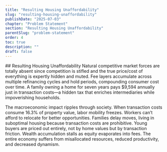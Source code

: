 ```yaml
---
title: "Resulting Housing Unaffordability"
slug: "resulting-housing-unaffordability"
publishDate: "2025-07-03"
chapter: "Problem Statement"
section: "Resulting Housing Unaffordability"
parentSlug: "problem-statement"
order: 4
toc: true
description: ""
draft: false
---
```


\## Resulting Housing Unaffordability Natural competitive market forces
are totally absent since competition is stifled and the true price/cost
of everything is expertly hidden and muted. Fee layers accumulate across
multiple refinancing cycles and hold periods, compounding consumer cost
over time. A family owning a home for seven years pays $9,594 annually
just in transaction costs—a hidden tax that enriches intermediaries
while impoverishing households.

The macroeconomic impact ripples through society. When transaction costs
consume 16.3% of property value, labor mobility freezes. Workers can’t
afford to relocate for better opportunities. Families delay moves,
living in suboptimal housing because transaction costs are prohibitive.
Young buyers are priced out entirely, not by home values but by
transaction friction. Wealth accumulation stalls as equity evaporates
into fees. The entire economy suffers from misallocated resources,
reduced productivity, and decreased dynamism.
